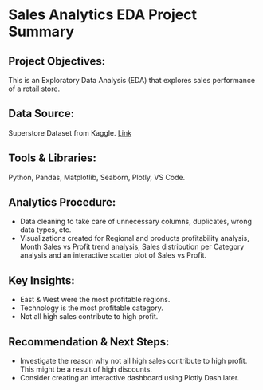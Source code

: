 # Sales Analytics EDA Project Summary

## Project Objectives:
This is an Exploratory Data Analysis (EDA) that explores sales performance of a retail store.

## Data Source: 
Superstore Dataset from Kaggle. 
[Link](https://www.kaggle.com/datasets/vivek468/superstore-dataset-final)

## Tools & Libraries: 
Python, Pandas, Matplotlib, Seaborn, Plotly, VS Code.

## Analytics Procedure:
- Data cleaning to take care of unnecessary columns, duplicates, wrong data types, etc.
- Visualizations created for Regional and products profitability analysis, Month Sales vs Profit trend analysis, Sales distribution per Category analysis and an interactive scatter plot of Sales vs Profit.

## Key Insights:
- East & West were the most profitable regions.
- Technology is the most profitable category.
- Not all high sales contribute to high profit.

## Recommendation & Next Steps: 
- Investigate the reason why not all high sales contribute to high profit.
This might be a result of high discounts.
- Consider creating an interactive dashboard using Plotly Dash later.
